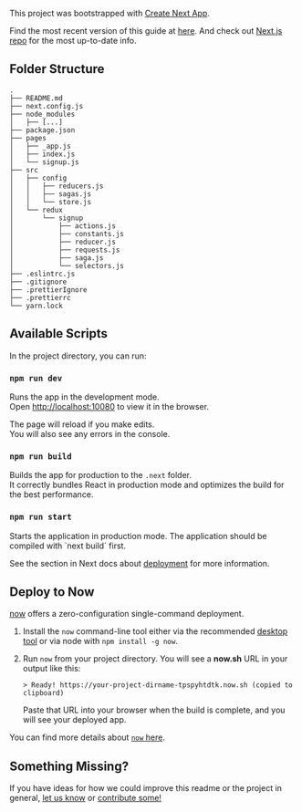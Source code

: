 This project was bootstrapped with [Create Next App](https://github.com/segmentio/create-next-app).

Find the most recent version of this guide at [here](https://github.com/segmentio/create-next-app/blob/master/lib/templates/default/README.md). And check out [Next.js repo](https://github.com/zeit/next.js) for the most up-to-date info.

## Folder Structure

```
.
├── README.md
├── next.config.js
├── node_modules
│   ├── [...]
├── package.json
├── pages
│   ├── _app.js
│   ├── index.js
│   └── signup.js
├── src
│   ├── config
│   │   ├── reducers.js
│   │   ├── sagas.js
│   │   └── store.js
│   └── redux
│       └── signup
│           ├── actions.js
│           ├── constants.js
│           ├── reducer.js
│           ├── requests.js
│           ├── saga.js
│           └── selectors.js
├── .eslintrc.js
├── .gitignore
├── .prettierIgnore
├── .prettierrc
└── yarn.lock
```

## Available Scripts

In the project directory, you can run:

### `npm run dev`

Runs the app in the development mode.<br>
Open [http://localhost:10080](http://localhost:10080) to view it in the browser.

The page will reload if you make edits.<br>
You will also see any errors in the console.

### `npm run build`

Builds the app for production to the `.next` folder.<br>
It correctly bundles React in production mode and optimizes the build for the best performance.


### `npm run start`

Starts the application in production mode.
The application should be compiled with \`next build\` first.

See the section in Next docs about [deployment](https://github.com/zeit/next.js/wiki/Deployment) for more information.


## Deploy to Now

[now](https://zeit.co/now) offers a zero-configuration single-command deployment.

1.  Install the `now` command-line tool either via the recommended [desktop tool](https://zeit.co/download) or via node with `npm install -g now`.

2.  Run `now` from your project directory. You will see a **now.sh** URL in your output like this:

    ```
    > Ready! https://your-project-dirname-tpspyhtdtk.now.sh (copied to clipboard)
    ```

    Paste that URL into your browser when the build is complete, and you will see your deployed app.

You can find more details about [`now` here](https://zeit.co/now).

## Something Missing?

If you have ideas for how we could improve this readme or the project in general, [let us know](https://github.com/segmentio/create-next-app/issues) or [contribute some!](https://github.com/segmentio/create-next-app/edit/master/lib/templates/default/README.md)
